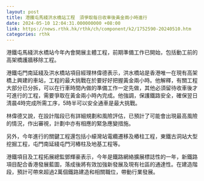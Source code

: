 ```yaml
---
layout: post
title: 港鐵屯馬綫洪水橋站工程　須爭取每日收車後黃金兩小時進行
date: 2024-05-10 12:04:31.000000000 +08:00
link: https://news.rthk.hk/rthk/ch/component/k2/1752590-20240510.htm
categories: rthk
---
```


港鐵屯馬綫洪水橋站今年內會開展主體工程，前期準備工作已開始，包括動工前的高架橋護牆移除工程。

港鐵屯門南延綫及洪水橋站項目經理林偉德表示，洪水橋站是香港唯一在現有高架橋上興建的車站，工程的最大挑戰在於要好好把握黃金兩小時。他解釋，有關工程大部分已分拆，可以在行車時間內做的準備工作一定先做，其他必須留待收車後才可進行的工程，需要爭取在黃金兩小時內完成。他強調，保護鐵路安全，確保翌日清晨4時完成所需工序，5時半可以安全通車是最大挑戰。

林偉德又說，在設計階段已有詳細規劃和風險評估，已預計了可能會出現最高風險的情況，作出審視，計劃中亦有相應的緊急應變措施。

另外，今年進行的關鍵工程還包括小蠔灣站電纜遷移及樁柱工程，東鐵古洞站大型挖掘工程，屯門南延綫屯門河樁柱及地基工程等。

港鐵項目及工程拓展總監鄧輝豪表示，今年是鐵路網絡擴展標誌性的一年，新鐵路項目配合香港發展藍圖，落成後將有效加強新發展及現有社區的通達性。在建造階段，預計可帶來超過2萬個鐵路建造和相關職位，帶動行業發展。
